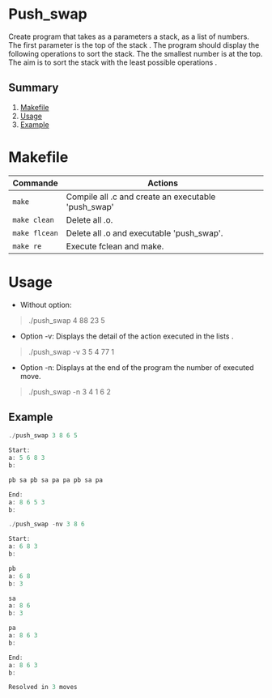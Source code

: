 # Push_swap 

Create program that takes as a parameters a stack, as a list of numbers. The first parameter is the top of the stack .
The program should display the following operations to sort the stack. The
the smallest number is at the top.
The aim is to sort the stack with the least possible operations .

## Summary
 1. [Makefile](#makefile)
 2. [Usage](#usage)
 3. [Example](#exemple)

# <a name="makefile">Makefile</a>

| Commande       	|  Actions 	|
|----------------	|----------	|
| `make`      	  | Compile all .c and create an executable 'push_swap'  	|
| `make clean`    | Delete all .o.  	|
| `make flcean`  	| Delete all .o and executable 'push_swap'.  	|
| `make re` 	 	| Execute fclean and make.  	|

# <a name="usage">Usage</a>

* Without option:
>./push_swap 4 88 23  5

* Option -v: Displays the detail of the action executed in the lists .
>./push_swap -v 3 5 4 77 1
  
* Option -n: Displays at the end of the program the number of executed move.
>./push_swap -n 3 4 1 6 2

## <a name="exemple">Example</a>

```c
./push_swap 3 8 6 5

Start:
a: 5 6 8 3
b:

pb sa pb sa pa pa pb sa pa

End:
a: 8 6 5 3
b:
```

```c
./push_swap -nv 3 8 6

Start:
a: 6 8 3
b:

pb
a: 6 8
b: 3

sa
a: 8 6
b: 3

pa
a: 8 6 3
b:

End:
a: 8 6 3
b:

Resolved in 3 moves
```
